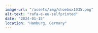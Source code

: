 ```yaml
---
image-url: "/assets/img/shoebox1035.png"
alt-text: "rafa-e-eu-selfprinted"
date: "2024-01-15"
location: "Hamburg, Germany"
---
```



